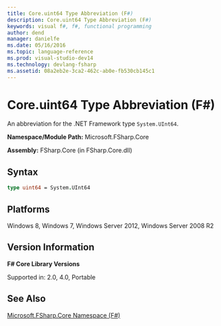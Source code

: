 ```yaml
---
title: Core.uint64 Type Abbreviation (F#)
description: Core.uint64 Type Abbreviation (F#)
keywords: visual f#, f#, functional programming
author: dend
manager: danielfe
ms.date: 05/16/2016
ms.topic: language-reference
ms.prod: visual-studio-dev14
ms.technology: devlang-fsharp
ms.assetid: 08a2eb2e-3ca2-462c-ab0e-fb530cb145c1 
---
```


# Core.uint64 Type Abbreviation (F#)

An abbreviation for the .NET Framework type `System.UInt64`.

**Namespace/Module Path:** Microsoft.FSharp.Core

**Assembly:** FSharp.Core (in FSharp.Core.dll)


## Syntax

```fsharp
type uint64 = System.UInt64
```

## Platforms
Windows 8, Windows 7, Windows Server 2012, Windows Server 2008 R2

## Version Information
**F# Core Library Versions**

Supported in: 2.0, 4.0, Portable

## See Also
[Microsoft.FSharp.Core Namespace &#40;F&#35;&#41;](Microsoft.FSharp.Core-Namespace-%5BFSharp%5D.md)